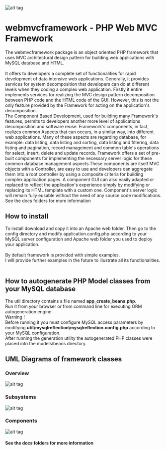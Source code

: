 ![alt tag](https://raw.githubusercontent.com/rcarvello/webmvcframework/master/docs/logo.png)
# webmvcframework - PHP Web MVC Framework
The webmvcframework package is an object oriented PHP framework that uses MVC architectural 
design pattern for building web applications with MySQL database and HTML.<br><br>
It offers to developers a complete set of functionalities for rapid development of data 
intensive web applications. Generally, it provides services for system decomposition that 
developers can do at different levels when they coding a complex web application.
Firstly it entire implements services for realizing the MVC design pattern decomposition 
between PHP code and the HTML code of the GUI. However, this is not the only feature provided 
by the Framework for acting on the application's decomposition.<br>
The Component Based Development, used for building many Framework's features, 
permits to developers another more level of applications decomposition and software reuse. 
Framework's components, in fact, realizes common Aspects that can occurs, in a similar way, 
into different web applications. Many of these aspects are regarding database, for example: 
data listing, data listing and sorting, data listing and filtering, data listing and pagination, 
record management and common table's operations for select, insert, delete and update records. 
Framework offers a set of pre-built components for implementing the necessary server logic for 
these common database management aspects.These components are itself MVC objects 
with a Controller, are easy to use and developers can aggregate them into a root controller 
by using a composite criteria for building complex application pages. A component GUI can 
also easily adapted or replaced to reflect the application's experience simply by modifying or 
replacing its HTML template with a custom one. Component's server logic will remain fully 
eusable without the need of any source code modifications.<br>
See the docs folders for more information   
## How to install
To install download and copy it into an Apache web folder. Then go to the config directory and 
modify application.config.php according to your MySQL server configuration and Apache web 
folder you used to deploy your application.<br/><br/>
By default framework is provided with simple examples.<br>
I will provide further examples in the future to illustrate all its functionalities.<br/><br/>
## How to autogenerate PHP Model classes from your MySQL database
The util directory contains a file named <strong>app_create_beans.php</strong>. <br>
Run it from your browser or from command line for executing ORM autogeneration engine<br>
Warning ! <br>
Before running it you must configure MySQL access parameters by modifying 
<strong>util\mysqlreflection\mysqlreflection.config.php</strong> according to your MySQL 
configuration.<br>
After running the generation utility the autogenerated PHP classes were placed 
into the models\beans directory.
## UML Diagrams of framework classes
### Overview
![alt tag](https://raw.githubusercontent.com/rcarvello/webmvcframework/master/docs/framework.png)
### Subsystems
![alt tag](https://raw.githubusercontent.com/rcarvello/webmvcframework/master/docs/MVC_0_framework.png)
### Components
![alt tag](https://raw.githubusercontent.com/rcarvello/webmvcframework/master/docs/MVC_1_components.png)
#### See the docs folders for more information
